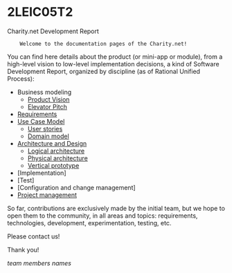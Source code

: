# 2LEIC05T2

Charity.net Development Report

        Welcome to the documentation pages of the Charity.net!

You can find here details about the product (or mini-app or module), from a high-level vision to low-level implementation decisions, a kind of Software Development Report, organized by discipline (as of Rational Unified Process):

* Business modeling
  * [Product Vision](https://github.com/FEUP-LEIC-ES-2022-23/2LEIC05T2/blob/main/docs/ProductVision.md)
  * [Elevator Pitch](https://github.com/FEUP-LEIC-ES-2022-23/2LEIC05T2/blob/main/docs/ElevatorPitch.md)
* [Requirements](https://github.com/FEUP-LEIC-ES-2022-23/2LEIC05T2/blob/main/docs/Requirements.md)
* [Use Case Model](https://github.com/FEUP-LEIC-ES-2022-23/2LEIC05T2/blob/main/docs/Requirements.md#Use-case-model)
  * [User stories](https://github.com/FEUP-LEIC-ES-2022-23/2LEIC05T2/blob/main/docs/Requirements.md#User-stories)
  * [Domain model](https://github.com/FEUP-LEIC-ES-2022-23/2LEIC05T2/blob/main/docs/Requirements.md#Domain-model)
* [Architecture and Design](https://github.com/FEUP-LEIC-ES-2022-23/2LEIC05T2/blob/main/docs/ArchitectureAndDesign.md)
  * [Logical architecture](https://github.com/FEUP-LEIC-ES-2022-23/2LEIC05T2/blob/main/docs/ArchitectureAndDesign.md#Logical-architecture)
  * [Physical architecture](https://github.com/FEUP-LEIC-ES-2022-23/2LEIC05T2/blob/main/docs/ArchitectureAndDesign.md#Physical-architecture)
  * [Vertical prototype](https://github.com/FEUP-LEIC-ES-2022-23/2LEIC05T2/blob/main/docs/ArchitectureAndDesign.md#Vertical-prototype)
* [Implementation]
* [Test]
* [Configuration and change management]
* [Project management](https://github.com/FEUP-LEIC-ES-2022-23/2LEIC05T2/blob/main/docs/ProjectManagement.md)

So far, contributions are exclusively made by the initial team, but we hope to open them to the community, in all areas and topics: requirements, technologies, development, experimentation, testing, etc.

Please contact us!

Thank you!

*team members names*
